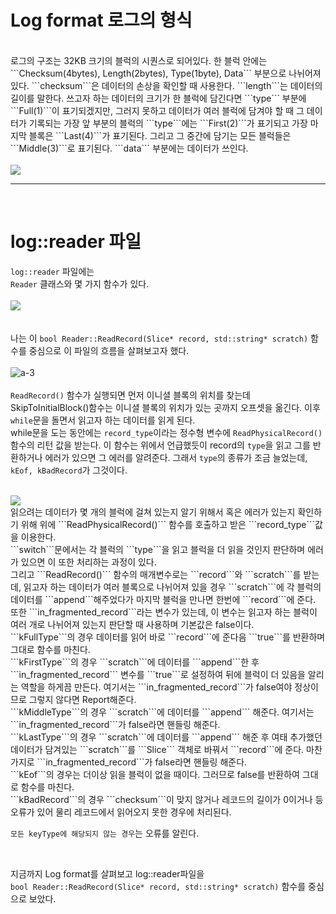 # Log format 로그의 형식
<br/>
로그의 구조는 32KB 크기의 블럭의 시퀀스로 되어있다.     
한 블럭 안에는 ```Checksum(4bytes), Length(2bytes), Type(1byte), Data``` 부분으로 나뉘어져 있다.      
```checksum```은 데이터의 손상을 확인할 때 사용한다.
```length```는 데이터의 길이를 말한다.
쓰고자 하는 데이터의 크기가 한 블럭에 담긴다면 ```type``` 부분에 ```Full(1)```이 표기되겠지만,       
그러지 못하고 데이터가 여러 블럭에 담겨야 할 때 그 데이터가 기록되는 가장 앞 부분의 블럭의 ```type```에는 ```First(2)```가 표기되고       
가장 마지막 블록은 ```Last(4)```가 표기된다.       
그리고 그 중간에 담기는 모든 블럭들은 ```Middle(3)```로 표기된다.   
```data``` 부분에는 데이터가 쓰인다.
  
<br/>      
<br/>   
<img src="https://drive.google.com/u/1/uc?id=1E_j12nGBrGLoZ5Ze--pg9UoPFvqgJ26s&export=download">    

<br/>
<hr/>
<br/>

# log::reader 파일    
```log::reader``` 파일에는   
```Reader``` 클래스와 몇 가지 함수가 있다.    
<br/> 
<img src="https://drive.google.com/u/1/uc?id=1n0iBamRTZTfV4Nj-i2GqJ0paLpNYuQ8L&export=download">     
<br/>  
나는 이 ```bool Reader::ReadRecord(Slice* record, std::string* scratch)``` 함수를 중심으로 이 파일의 흐름을 살펴보고자 했다.    
<br/>
![a-3]( https://drive.google.com/u/1/uc?id=14NWw8RAqeUYsQvzb2AxUMACrfSjdEzSN&export=download)      
<br/>
```ReadRecord()``` 함수가 실행되면 먼저 이니셜 블록의 위치를 찾는데
SkipToInitialBlock()함수는 이니셜 블록의 위치가 있는 곳까지 오프셋을 옮긴다.
이후 ```while```문을 돌면서 읽고자 하는 데이터를 읽게 된다.  
while문을 도는 동안에는 ```record_type```이라는 정수형 변수에 ```ReadPhysicalRecord()```함수의 리턴 값을 받는다. 이 함수는 위에서 언급했듯이 record의 ```type```을 읽고 그를 반환하거나 에러가 있으면 그 에러를 알려준다. 그래서 ```type```의 종류가 조금 늘었는데, ```kEof, kBadRecord```가 그것이다. 

<br/>   
 <img src="https://drive.google.com/u/1/uc?id=1OH37ofybb-_cghK5a_gu4Ten8XQTOQpt&export=download">    

<br/>   
읽으려는 데이터가 몇 개의 블럭에 걸쳐 있는지 알기 위해서 혹은 에러가 있는지 확인하기 위해     
위에 ```ReadPhysicalRecord()``` 함수를 호출하고 받은 ```record_type```값을 이용한다.    
<br/>   
```switch```문에서는 각 블럭의 ```type```을 읽고 블럭을 더 읽을 것인지 판단하며    
에러가 있으면 이 또한 처리하는 과정이 있다.  
<br/>    
그리고 ```ReadRecord()``` 함수의 매개변수로는 ```record```와 ```scratch```를 받는데,     
읽고자 하는 데이터가 여러 블록으로 나뉘어져 있을 경우 ```scratch```에 각 블럭의 데이터를 ```append```해주었다가     
마지막 블럭을 만나면 한번에 ```record```에 준다.    
<br/>   
또한 ```in_fragmented_record```라는 변수가 있는데, 이 변수는 읽고자 하는 블럭이 여러 개로 나뉘어져 있는지 판단할 때 사용하며 기본값은 false이다.
<br/>   
```kFullType```의 경우 데이터를 읽어 바로 ```record```에 준다음 ```true```를 반환하며 그대로 함수를 마친다.    
<br/>
```kFirstType```의 경우 ```scratch```에 데이터를 ```append```한 후        
```in_fragmented_record``` 변수를 ```true```로 설정하여 뒤에 블럭이 더 있음을 알리는 역할을 하게끔 만든다.     여기서는 ```in_fragmented_record```가 false여야 정상이므로 그렇지 않다면 Report해준다.   
<br/>
```kMiddleType```의 경우 ```scratch```에 데이터를 ```append``` 해준다.     
여기서는 ```in_fragmented_record```가 false라면 핸들링 해준다.     
<br/> 
```kLastType```의 경우 ```scratch```에 데이터를 ```append``` 해준 후       
여태 추가했던 데이터가 담겨있는 ```scratch```를 ```Slice``` 객체로 바꿔서 ```record```에 준다.   
마찬가지로 ```in_fragmented_record```가 false라면 핸들링 해준다.     
<br/>
```kEof```의 경우는 더이상 읽을 블럭이 없을 때이다.    
그러므로 false를 반환하여 그대로 함수를 마친다.    
<br/>
 ```kBadRecord```의 경우 ```checksum```이 맞지 않거나 레코드의 길이가 0이거나 등     
 오류가 있어 물리 레코드에서 읽어오지 못한 경우에 처리된다.   
<br/>
 
 ```모든 keyType에 해당되지 않는 경우```는 오류를 알린다.   

<br/>

지금까지 Log format를 살펴보고 log::reader파일을      
```bool Reader::ReadRecord(Slice* record, std::string* scratch)``` 함수를 중심으로 보았다.       






